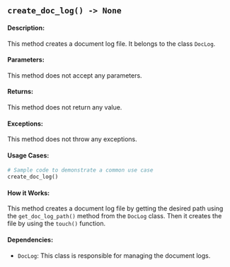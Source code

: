## `create_doc_log() -> None`

#### Description:
This method creates a document log file. It belongs to the class `DocLog`.

#### Parameters:
This method does not accept any parameters.

#### Returns:
This method does not return any value.

#### Exceptions:
This method does not throw any exceptions.

#### Usage Cases:

```python
# Sample code to demonstrate a common use case
create_doc_log()
```

#### How it Works:
This method creates a document log file by getting the desired path using the `get_doc_log_path()` method from the `DocLog` class. Then it creates the file by using the `touch()` function.

#### Dependencies:
- `DocLog`: This class is responsible for managing the document logs.